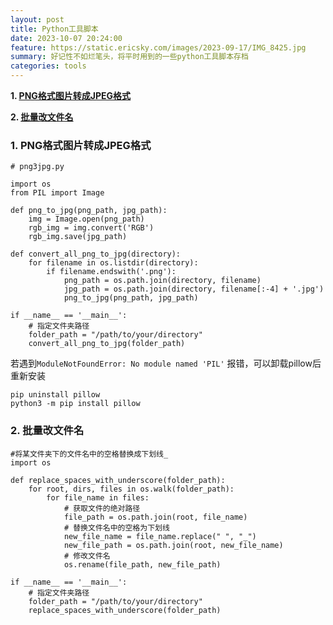 ```yaml
---
layout: post
title: Python工具脚本
date: 2023-10-07 20:24:00
feature: https://static.ericsky.com/images/2023-09-17/IMG_8425.jpg
summary: 好记性不如烂笔头，将平时用到的一些python工具脚本存档
categories: tools
---
```


**1. [<u>PNG格式图片转成JPEG格式</u>](#jump_1)**  

**2. [<u>批量改文件名</u>](#jump_2)**  

<a id="jump_1"></a>
### 1. PNG格式图片转成JPEG格式
```
# png3jpg.py

import os
from PIL import Image

def png_to_jpg(png_path, jpg_path):
    img = Image.open(png_path)
    rgb_img = img.convert('RGB')
    rgb_img.save(jpg_path)

def convert_all_png_to_jpg(directory):
    for filename in os.listdir(directory):
        if filename.endswith('.png'):
            png_path = os.path.join(directory, filename)
            jpg_path = os.path.join(directory, filename[:-4] + '.jpg')
            png_to_jpg(png_path, jpg_path)

if __name__ == '__main__':
    # 指定文件夹路径
    folder_path = "/path/to/your/directory"
    convert_all_png_to_jpg(folder_path)
```

若遇到`ModuleNotFoundError: No module named 'PIL'`  报错，可以卸载pillow后重新安装
```
pip uninstall pillow
python3 -m pip install pillow
```

<a id="jump_2"></a>
### 2. 批量改文件名
```
#将某文件夹下的文件名中的空格替换成下划线_
import os

def replace_spaces_with_underscore(folder_path):
    for root, dirs, files in os.walk(folder_path):
        for file_name in files:
            # 获取文件的绝对路径
            file_path = os.path.join(root, file_name)
            # 替换文件名中的空格为下划线
            new_file_name = file_name.replace(" ", "_")
            new_file_path = os.path.join(root, new_file_name)
            # 修改文件名
            os.rename(file_path, new_file_path)

if __name__ == '__main__':
    # 指定文件夹路径
    folder_path = "/path/to/your/directory"
    replace_spaces_with_underscore(folder_path)
```